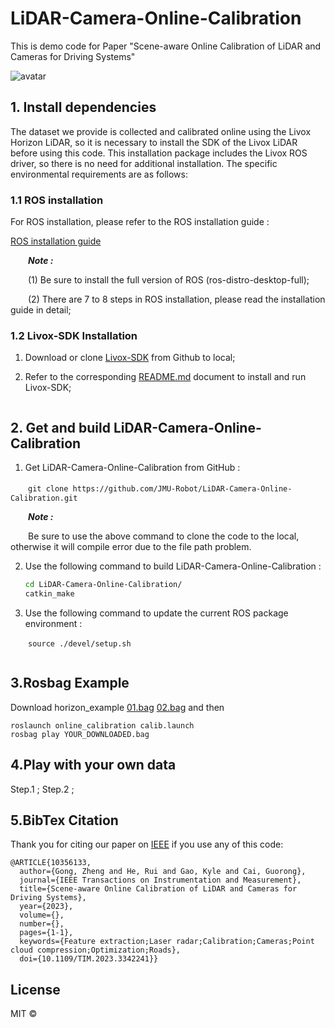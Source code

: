 # LiDAR-Camera-Online-Calibration

This is demo code for Paper "Scene-aware Online Calibration of LiDAR and Cameras for Driving Systems"

![avatar](pic/compare.png "Our online calibration result compare to state-of-the-art online method")

## 1. Install dependencies

The dataset we provide is collected and calibrated online using the Livox Horizon LiDAR, so it is necessary to install the SDK of the Livox LiDAR before using this code. This installation package includes the Livox ROS driver, so there is no need for additional installation. The specific environmental requirements are as follows:


### 1.1 ROS installation

For ROS installation, please refer to the ROS installation guide :

[ROS installation guide](https://www.ros.org/install/)

&ensp;&ensp;&ensp;&ensp;***Note :***

&ensp;&ensp;&ensp;&ensp;(1) Be sure to install the full version of ROS (ros-distro-desktop-full);

&ensp;&ensp;&ensp;&ensp;(2) There are 7 to 8 steps in ROS installation, please read the installation guide in detail;

### 1.2 Livox-SDK Installation

1. Download or clone [Livox-SDK](https://github.com/Livox-SDK/Livox-SDK) from Github to local;

2. Refer to the corresponding [README.md](https://github.com/Livox-SDK/Livox-SDK/blob/master/README.md) document to install and run Livox-SDK;


```
```

## 2. Get and build LiDAR-Camera-Online-Calibration

1. Get LiDAR-Camera-Online-Calibration from GitHub :

　　`git clone https://github.com/JMU-Robot/LiDAR-Camera-Online-Calibration.git`

&ensp;&ensp;&ensp;&ensp;***Note :***

&ensp;&ensp;&ensp;&ensp;Be sure to use the above command to clone the code to the local, otherwise it will compile error due to the file path problem.

2. Use the following command to build LiDAR-Camera-Online-Calibration :

   ```bash
   cd LiDAR-Camera-Online-Calibration/
   catkin_make
   ```

3. Use the following command to update the current ROS package environment :

&ensp;&ensp;&ensp;&ensp;`source ./devel/setup.sh`


```
```

## 3.Rosbag Example
Download horizon_example
[ 01.bag](https://drive.google.com/file/d/1NjiJna4k1qjvR2rLV4neCAqZ_59yJN7_/view?usp=sharing) 
[ 02.bag](https://drive.google.com/file/d/1NjiJna4k1qjvR2rLV4neCAqZ_59yJN7_/view?usp=sharing)
and then
```
roslaunch online_calibration calib.launch
rosbag play YOUR_DOWNLOADED.bag
```
## 4.Play with your own data 
Step.1 ;
Step.2 ;
## 5.BibTex Citation
Thank you for citing our paper on [IEEE](https://ieeexplore.ieee.org/abstract/document/10356133) if you use any of this code: 
```
@ARTICLE{10356133,
  author={Gong, Zheng and He, Rui and Gao, Kyle and Cai, Guorong},
  journal={IEEE Transactions on Instrumentation and Measurement}, 
  title={Scene-aware Online Calibration of LiDAR and Cameras for Driving Systems}, 
  year={2023},
  volume={},
  number={},
  pages={1-1},
  keywords={Feature extraction;Laser radar;Calibration;Cameras;Point cloud compression;Optimization;Roads},
  doi={10.1109/TIM.2023.3342241}}
```


## License

MIT © 
